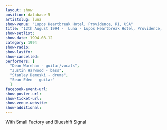 ```yaml
---
layout: show
position: database-5
artistslug: luna
show-venue: "Lupos Heartbreak Hotel, Providence, RI, USA"
title: "12th August 1994 -  Luna - Lupos Heartbreak Hotel, Providence, RI, USA"
show-setlist: 
show-date: 1994-08-12
category: 1994
show-radio: 
show-lastfm: 
show-cancelled: 
performers: [
  "Dean Wareham - guitar/vocals",
  "Justin Harwood - bass",
  "Stanley Demeski - drums",
  "Sean Eden - guitar"
  ]
facebook-event-url: 
show-poster-url: 
show-ticket-url: 
show-venue-website: 
show-additional: 
---
```

With Small Factory and Blueshift Signal